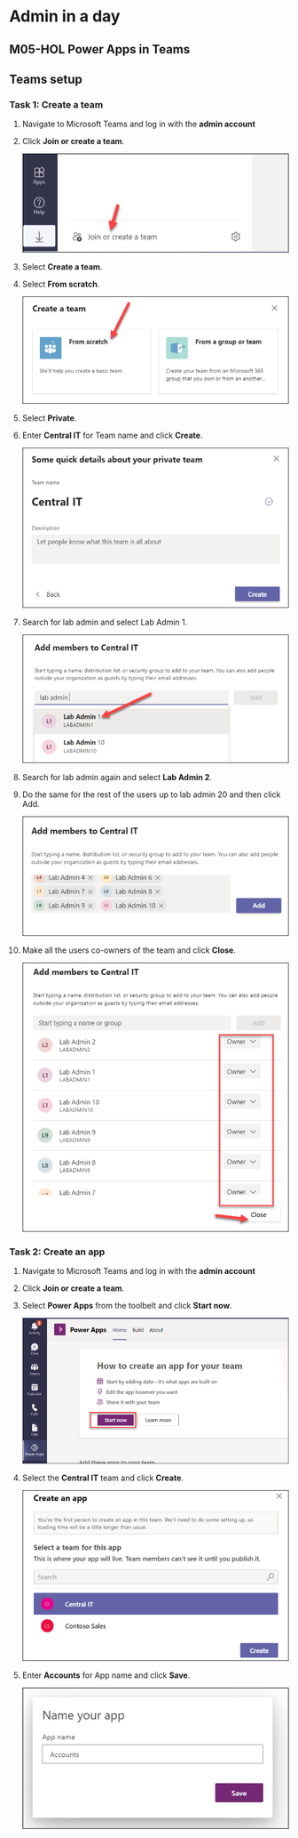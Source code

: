 # Admin in a day

## M05-HOL Power Apps in Teams

## Teams setup

### Task 1: Create a team


1. Navigate to Microsoft Teams and log in with the **admin account** 

2. Click **Join or create a team**.                                    


     ![](images/M05/image1.png)
  

3. Select **Create a team**. 

4. Select **From scratch**.  

 
    ![](images/M05/image2.png)
 

5. Select **Private**.                                      

6. Enter **Central IT** for Team name and click **Create**. 

  
    ![](images/M05/image3.png)
  

7. Search for lab admin and select Lab Admin 1.

 
    ![](images/M05/image4.png)
  

8. Search for lab admin again and select **Lab Admin 2**.      

9. Do the same for the rest of the users up to lab admin 20 and then click Add.                                          


     ![](images/M05/image5.png)
 

10. Make all the users co-owners of the team and click **Close**.


    ![](images/M05/image6.png)
 

### Task 2: Create an app


1. Navigate to Microsoft Teams and log in with the **admin account** 

2. Click **Join or create a team**.                                    

3. Select **Power Apps** from the toolbelt and click **Start now**.    


    ![](images/M05/image7.png)


4. Select the **Central IT** team and click **Create**.

 
   ![](images/M05/image8.png)
  

3. Enter **Accounts** for App name and click **Save**.

 
    ![](images/M05/image9.png)
 

